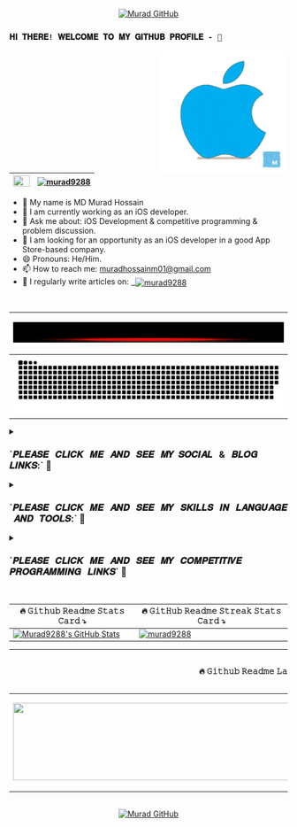 <div align="center">
  
<a href="https://github.com/Murad9288"><img src="https://readme-typing-svg.demolab.com?font=Arial+Black&size=48&duration=4000&pause=1700&color=28F71A&center=true&vCenter=true&multiline=false&width=1350&height=100&lines=ASSALAMUALAIKUM++WARAHMATULLAH" alt="Murad GitHub" /></a>
</div>

### `𝐇𝐈 𝐓𝐇𝐄𝐑𝐄! 𝐖𝐄𝐋𝐂𝐎𝐌𝐄 𝐓𝐎 𝐌𝐘 𝐆𝐈𝐓𝐇𝐔𝐁 𝐏𝐑𝐎𝐅𝐈𝐋𝐄 - 👋 `

<a href="https://github.com/Murad9288"><img align="right" width="230px" height="220px" src="./Image sample/muradm.gif" style="border-radius: 20"></a>

|<a href="https://github.com/Murad9288"><img src="https://cdn1.iconfinder.com/data/icons/green-business/720/view-512.png" height="20" width="30" /></a>|<a href="https://github.com/Murad9288"><img src="https://komarev.com/ghpvc/?username=Murad9288&style=flat-square&color=00bfff&label=GITHUB+PROFILE+VIEWS" alt="murad9288" /></a>|
|-|-|

  
- 🔰  My name is  MD Murad Hossain
- 🌱 I am currently working as an iOS developer.
- 💬 Ask me about: iOS Development & competitive programming & problem discussion.
- 💞️ I am looking for an opportunity as an iOS developer in a good App Store-based company.
- 😄 Pronouns: He/Him. 
- 📫 How to reach me: muradhossainm01@gmail.com
- 📝 I regularly write articles on: <a href="https://murad9288.tumblr.com" target="blank">&nbsp;&nbsp;<img align="center" src="https://cdn-icons-png.flaticon.com/512/216/216546.png" alt="murad9288" height="28" width="30" /></a>
<br/>

<div align="center">

|<p aling="center"><a href="https://github.com/Murad9288"><img src="./Image sample/4.gif" /></a></p>|
|-|
|<a href="https://github.com/Murad9288"><img src="https://github.com/Murad9288/Murad9288/blob/output/github-contribution-grid-snake-dark.svg" /></a>|
  
</div>



<details><summary><h3>`𝑷𝑳𝑬𝑨𝑺𝑬 &nbsp; 𝑪𝑳𝑰𝑪𝑲 &nbsp; 𝑴𝑬 &nbsp; 𝑨𝑵𝑫 &nbsp; 𝑺𝑬𝑬 &nbsp; 𝑴𝒀 &nbsp;𝑺𝑶𝑪𝑰𝑨𝑳 &nbsp; & &nbsp; 𝑩𝑳𝑶𝑮 &nbsp; 𝑳𝑰𝑵𝑲𝑺:` 🤏</h3></summary>
  
<div align = "center">
  
|LinkedIn|Facebook|Twitter|Instagram|&nbsp;&nbsp;&nbsp;Skype&nbsp;&nbsp;&nbsp;|Linktree|StackOverFlow|Dribble|YouTube|Discord|
|-|-|-|-|-|-|-|-|-|-|
|<p align="center"> <a href="https://www.linkedin.com/in/muradhossainm01/" target="blank"><img src="./Image sample/linkd.gif" alt="muradhossainm01" height = "40px" width = "40px"/></a></p>|<p align="center"><a href="https://www.facebook.com/muradhossainm01" target="blank"><img src="./Image sample/facebook2.gif" height = "40px" width = "40px"/></a></p>|<p align="center"><a href="https://twitter.com/murad_miraj" target="blank"><img align="center" src="./Image sample/twitter.gif" alt="murad_miraj" height="40px" width="40px" /></a></p>|<p align="center"><a href="https://instagram.com/e_m__murad__hossain" target="blank"><img align="center" src="./Image sample/instagram.gif" alt="e_m__murad__hossain" height="40px" width="40px" /></a></p>|<p align="center"><a href="https://join.skype.com/invite/WYiyPQob1ekJ" target="blank"><img align="center" src="./Image sample/skype.png" height="40px" width="40px" /></a></p>|<p align="center"><a href="https://linktr.ee/murad9288" target="blank"><img align="center" src="https://seeklogo.com/images/L/linktree-logo-6FC3ADB679-seeklogo.com.png" alt="murad9288" height="40px" width="40px" /></a></p>|<p align="center"><a href="https://stackoverflow.com/users/18079492" target="blank"><img align="center" src="https://raw.githubusercontent.com/rahuldkjain/github-profile-readme-generator/master/src/images/icons/Social/stack-overflow.svg" alt="18079492" height="40px" width="40px" /></a></p>|<p align="center"><a href="https://dribbble.com/murad_hossain-m01" target="blank"><img align="center" src="https://raw.githubusercontent.com/rahuldkjain/github-profile-readme-generator/master/src/images/icons/Social/dribbble.svg" alt="murad_hossain-m01" height="40px" width="40px"/></a></p>|<p align="center"><a href="https://www.youtube.com/@Innovative_Efforts" target="blank"><img align="center" src="https://raw.githubusercontent.com/rahuldkjain/github-profile-readme-generator/master/src/images/icons/Social/youtube.svg" alt="MHM Programming CLUB" height="40px" width="40px" /></a></p>|<p align="center"><a href="https://discord.gg/murad928#7964" target="blank"><img align="center" src="https://raw.githubusercontent.com/rahuldkjain/github-profile-readme-generator/master/src/images/icons/Social/discord.svg" alt="murad928#7964" height="40px" width="40px" /></a></p>|
</div>
</details>


<details><summary><h3>`𝑷𝑳𝑬𝑨𝑺𝑬 &nbsp; 𝑪𝑳𝑰𝑪𝑲 &nbsp; 𝑴𝑬 &nbsp; 𝑨𝑵𝑫 &nbsp; 𝑺𝑬𝑬 &nbsp; 𝑴𝒀 &nbsp; 𝑺𝑲𝑰𝑳𝑳𝑺 &nbsp; 𝑰𝑵 &nbsp; 𝑳𝑨𝑵𝑮𝑼𝑨𝑮𝑬 &nbsp; 𝑨𝑵𝑫 &nbsp; 𝑻𝑶𝑶𝑳𝑺:` 🤏</h3> </summary>
  
<div align="center">
  
|Python|&nbsp;&nbsp;&nbsp;C&nbsp;&nbsp;&nbsp;|Swift|C++|Xcode|Figma|Fire base|&nbsp;&nbsp;&nbsp;Git&nbsp;&nbsp;&nbsp;|
|-|-|-|-|-|-|-|-|
|<p align="center"><a href="https://www.python.org" target="_blank" rel="noreferrer"><img src="https://raw.githubusercontent.com/devicons/devicon/master/icons/python/python-original.svg" alt="python" width="40px" height="40px"/></a></p> |<p align="center"><a href="https://www.cprogramming.com/" target="_blank" rel="noreferrer"><img src="https://raw.githubusercontent.com/devicons/devicon/master/icons/c/c-original.svg" alt="c" width="40px" height="40px"/></a></p> | <p align="center"><a href="https://developer.apple.com/swift/" target="_blank" rel="noreferrer"><img src="https://raw.githubusercontent.com/devicons/devicon/master/icons/swift/swift-original.svg" alt="swift" width="40px" height="40px"/></a></p> | <p align="center"><a href="https://www.w3schools.com/cpp/" target="_blank" rel="noreferrer"><img src="https://raw.githubusercontent.com/devicons/devicon/master/icons/cplusplus/cplusplus-original.svg" alt="cplusplus" width="40px" height="40px"/></a></p> | <p align="center"><a href="https://developer.apple.com/documentation/xcode" target="_blank" rel="noreferrer"><img src="./Image sample/xcode2.ico" alt="xcode" width="40px" height="40px"/></a></p> | <p align="center"><a href="https://www.figma.com/" target="_blank" rel="noreferrer"><img src="https://www.vectorlogo.zone/logos/figma/figma-icon.svg" alt="figma" width="40px" height="40px"/></a></p> | <p align="center"><a href="https://firebase.google.com/" target="_blank" rel="noreferrer"><img src="https://www.vectorlogo.zone/logos/firebase/firebase-icon.svg" alt="firebase" width="40px" height="40px"/></a></p> | <p align="center"><a href="https://git-scm.com/" target="_blank" rel="noreferrer"><img src="https://www.vectorlogo.zone/logos/git-scm/git-scm-icon.svg" alt="git" width="40px" height="40px"/></a></p>|
  
</div>

</details>

<details><summary><h3>`𝑷𝑳𝑬𝑨𝑺𝑬 &nbsp; 𝑪𝑳𝑰𝑪𝑲 &nbsp; 𝑴𝑬 &nbsp; 𝑨𝑵𝑫 &nbsp; 𝑺𝑬𝑬 &nbsp; 𝑴𝒀 &nbsp; 𝑪𝑶𝑴𝑷𝑬𝑻𝑰𝑻𝑰𝑽𝑬&nbsp;  𝑷𝑹𝑶𝑮𝑹𝑨𝑴𝑴𝑰𝑵𝑮 &nbsp; 𝑳𝑰𝑵𝑲𝑺` 🤏</h3></summary>
<h4><p align = "center"> ℙ𝕝𝕖𝕒𝕤𝕖 𝕤𝕔𝕣𝕠𝕝𝕝 𝕙𝕠𝕣𝕚𝕫𝕠𝕟𝕥𝕒𝕝𝕝𝕪 𝕒𝕟𝕕 𝕊𝕖𝕖 𝕞𝕪 𝕒𝕝𝕝 𝕔𝕠𝕞𝕡𝕖𝕥𝕚𝕥𝕚𝕧𝕖 𝕡𝕣𝕠𝕘𝕣𝕒𝕞𝕞𝕚𝕟𝕘 𝕝𝕚𝕟𝕜𝕤 ➡ </p></h4>
<div align="center">

|&nbsp;&nbsp;&nbsp;Hackerrank&nbsp;&nbsp;&nbsp;|&nbsp;&nbsp;&nbsp;&nbsp;Codeforces&nbsp;&nbsp;&nbsp;&nbsp;|&nbsp;&nbsp;&nbsp;&nbsp;&nbsp;&nbsp;&nbsp;&nbsp;&nbsp;&nbsp;Toph&nbsp;&nbsp;&nbsp;&nbsp;&nbsp;&nbsp;&nbsp;&nbsp;&nbsp;&nbsp;|&nbsp;&nbsp;&nbsp;&nbsp;Beecrowd&nbsp;&nbsp;&nbsp;&nbsp;|&nbsp;&nbsp;&nbsp;&nbsp;LeetCode&nbsp;&nbsp;&nbsp;&nbsp;|&nbsp;&nbsp;&nbsp;&nbsp;&nbsp;&nbsp;&nbsp;&nbsp;Atcoder&nbsp;&nbsp;&nbsp;&nbsp;&nbsp;&nbsp;&nbsp;&nbsp;|&nbsp;&nbsp;HackerEarth&nbsp;&nbsp;|&nbsp;&nbsp;&nbsp;&nbsp;&nbsp;&nbsp;StopStalk&nbsp;&nbsp;&nbsp;&nbsp;&nbsp;&nbsp;|&nbsp;&nbsp;&nbsp;&nbsp;&nbsp;&nbsp;&nbsp;&nbsp;&nbsp;&nbsp;SPOJ&nbsp;&nbsp;&nbsp;&nbsp;&nbsp;&nbsp;&nbsp;&nbsp;&nbsp;&nbsp;|&nbsp;&nbsp;CodeGrepper&nbsp;&nbsp;|GeeksforGeeks|&nbsp;&nbsp;&nbsp;&nbsp;TopCoder&nbsp;&nbsp;&nbsp;&nbsp;|
|-|-|-|-|-|-|-|-|-|-|-|-|
|<p align="center"><a href="https://www.hackerrank.com/muradhossainm01" target="blank">&nbsp;&nbsp;<img align="center" src="https://raw.githubusercontent.com/rahuldkjain/github-profile-readme-generator/master/src/images/icons/Social/hackerrank.svg" alt="muradhossainm01" height="40" width="50" />&nbsp;&nbsp;</a></p>|<p align="center"><a href="https://codeforces.com/profile/muradhossain" target="blank">&nbsp;&nbsp;<img align="center" src="https://raw.githubusercontent.com/rahuldkjain/github-profile-readme-generator/master/src/images/icons/Social/codeforces.svg" alt="muradhossain" height="30" width="40" />&nbsp;&nbsp;</a></p>|<p align="center"><a href="https://toph.co/u/murad928" target="blank">&nbsp;&nbsp;<img align="center" src="https://static.toph.co/images/emblem_512p.png?_=d5d517cf95abe4d22253494019b418fc5f3ce386" alt="murad928" height="30" width="40" />&nbsp;&nbsp;</a></p>|<p align="center"><a href="https://www.beecrowd.com.br/judge/en/profile/410612" target="blank">&nbsp;&nbsp;<img align="center" src="https://pbs.twimg.com/profile_images/1452678635178053646/I0XsDRcl_400x400.jpg" alt="410612" height="30" width="40" />&nbsp;&nbsp;</a></p>|<p align="center"><a href="https://www.leetcode.com/murad928" target="blank">&nbsp;&nbsp;<img align="center" src="https://raw.githubusercontent.com/rahuldkjain/github-profile-readme-generator/master/src/images/icons/Social/leet-code.svg" alt="murad928" height="30" width="40" />&nbsp;&nbsp;</a></p>|<p align="center"><a href="https://atcoder.jp/users/murad_9288" target="blank">&nbsp;&nbsp;<img align="center" src="https://i.ytimg.com/vi/0_uzqZb2E_4/hqdefault.jpg" alt="murad_9288" height="30" width="40" />&nbsp;&nbsp;</a></p>|<p align="center"><a href="https://www.hackerearth.com/@muradhossainm01" target="blank">&nbsp;&nbsp;<img align="center" src= "https://encrypted-tbn0.gstatic.com/images?q=tbn:ANd9GcQyrwCDaNpgPhMs63qV4W7C_hKh1c-USwaq3ld0yRwaskRXneKAyBefw70VLhkVC4cYZvI&usqp=CAU" alt="@muradhossainm01" height="30" width="40" />&nbsp;&nbsp;</a></p>|<p align="center"><a href="https://www.stopstalk.com/user/profile/Murad_Hossain_9014" target="blank">&nbsp;&nbsp;<img align="center" src="https://www.stopstalk.com/static/images/stopstalk-logo.png" alt="Murad_Hossain_9014" height="30" width="40" />&nbsp;&nbsp;</a></p>|<p align="center"><a href="https://www.spoj.com/users/murad_928" target="blank">&nbsp;&nbsp;<img align="center" src="https://repository-images.githubusercontent.com/399813688/b38dcc0c-492f-49f0-a7a4-272876855a3e" alt="murad_928" height="30" width="40" />&nbsp;&nbsp;</a></p>|<p align="center"><a href="https://www.codegrepper.com/profile/md-murad-hossain" target="blank">&nbsp;&nbsp;<img align="center" src="https://styles.redditmedia.com/t5_4wfba1/styles/communityIcon_db5acdjldch71.png?width=256&s=017207444df01b7e7c747c1b0a5fbd45d00e8b77" alt="md-murad-hossain" height="30" width="40" />&nbsp;&nbsp;</a></p>|<p align="center"><a href="https://auth.geeksforgeeks.org/user/muradhossainm01" target="blank">&nbsp;&nbsp;<img align="center" src="https://raw.githubusercontent.com/rahuldkjain/github-profile-readme-generator/master/src/images/icons/Social/geeks-for-geeks.svg" alt="muradhossainm01" height="30" width="40" />&nbsp;&nbsp;</a></p>|<p align = "center"><a href="https://www.topcoder.com/members/murad_9288" target="blank">&nbsp;&nbsp;<img align="center" src="https://raw.githubusercontent.com/rahuldkjain/github-profile-readme-generator/master/src/images/icons/Social/topcoder.svg" alt="murad_9288" height="50" width="50" />&nbsp;&nbsp;</a></p>|
  
</div>

</details>

</br>



<div align="center">
  
|🔥 𝙶𝚒𝚝𝚑𝚞𝚋 𝚁𝚎𝚊𝚍𝚖𝚎 𝚂𝚝𝚊𝚝𝚜 𝙲𝚊𝚛𝚍 ⤵️ |🔥 𝙶𝚒𝚝𝙷𝚞𝚋 𝚁𝚎𝚊𝚍𝚖𝚎 𝚂𝚝𝚛𝚎𝚊𝚔 𝚂𝚝𝚊𝚝𝚜 𝙲𝚊𝚛𝚍 ⤵️
|-|-|
|<a href="https://github.com/Murad9288"><img src="https://awesome-github-stats.azurewebsites.net/user-stats/Murad9288?cardType=level&theme=react&Title=24FAFF&Ring=19FF7A&Border=DD05A6&Text=FFFFFF" height ="155px" width ="1000px" alt="Murad9288's GitHub Stats" /></a> | <a href="https://github.com/Murad9288"><img src="https://github-readme-streak-stats.herokuapp.com?user=Murad9288&theme=algolia&dates=B7F8FF&border=FF1EAD&ring=F6FFBC&fire=FF840A&stroke=A9FDFA&currStreakNum=3DFF51&sideNums=FF0000&currStreakLabel=54FF38&sideLabels=F4FF3F&background=19226ED9" alt="murad9288" height ="160px" width ="1000px" /></a>|
  
</div>



<div align="center">

|🔥 𝙶𝚒𝚝𝚑𝚞𝚋 𝚁𝚎𝚊𝚍𝚖𝚎 𝙻𝚊𝚗𝚐𝚞𝚊𝚐𝚎𝚜 𝚄𝚜𝚎𝚍 𝙲𝚊𝚛𝚍 ⤵️|🔥 𝙲𝚘𝚞𝚗𝚝𝚛𝚢 𝚁𝚊𝚗𝚔 𝙱𝚢 𝚜𝚝𝚊𝚛𝚍𝚎𝚟.𝚒𝚘 ⤵️|
|-|-|
| <p align ="center"><a href="https://github.com/Murad9288"><img src="https://github-readme-stats.vercel.app/api/top-langs/?username=Murad9288&theme=tokyonight&Border=DD05A6&layout=compact" height="140px" width = "1000px" /></a></p>|<a href="https://stardev.io/developers/Murad9288"><img alt="Check out Murad9288&apos;s profile on stardev.io" src="https://stardev.io/developers/Murad9288/badge/languages/country.svg" height="140px" width = "1000px" /></a>|
  
</div>

</br>
<div align="center">
<a href="https://github.com/Murad9288"><img src="https://readme-typing-svg.demolab.com?font=fira+code&size=20&duration=4000&pause=1700&color=FF00A9&center=true&vCenter=true&width=915&height=100&lines=%E2%9D%A4%EF%B8%8F%E2%80%8D%F0%9F%A9%B9+%F0%9F%91%8B+%F0%9F%91%8B+%E2%9D%A4%EF%B8%8F%E2%80%8D%F0%9F%94%A5;-+THANKS+FOR+VISITING+MY+GITHUB+PROFILE+-;%F0%9F%92%9E++BEST++OF++LUCK++++%F0%9F%92%90;--- ALLAH+HAFEEZ ---" alt="Murad GitHub" /></a>

</div>


